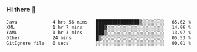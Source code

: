 ### Hi there 👋

<!--
**urzz/urzz** is a ✨ _special_ ✨ repository because its `README.md` (this file) appears on your GitHub profile.

Here are some ideas to get you started:

- 🔭 I’m currently working on ...
- 🌱 I’m currently learning ...
- 👯 I’m looking to collaborate on ...
- 🤔 I’m looking for help with ...
- 💬 Ask me about ...
- 📫 How to reach me: ...
- 😄 Pronouns: ...
- ⚡ Fun fact: ...
-->

<!--START_SECTION:waka-->

```text
Java             4 hrs 56 mins   ████████████████▒░░░░░░░░   65.62 %
XML              1 hr 7 mins     ███▓░░░░░░░░░░░░░░░░░░░░░   14.86 %
YAML             1 hr 3 mins     ███▒░░░░░░░░░░░░░░░░░░░░░   13.97 %
Other            24 mins         █▒░░░░░░░░░░░░░░░░░░░░░░░   05.53 %
GitIgnore file   0 secs          ░░░░░░░░░░░░░░░░░░░░░░░░░   00.01 %
```

<!--END_SECTION:waka-->
